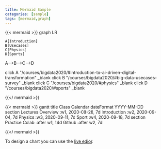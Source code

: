 ```yaml
---
title: Mermaid Sample
categories: [sample]
tags: [mermaid,graph]
---
```

{{< mermaid >}}
graph LR

	A[Introduction]
	B[Usecases]
	C[Physics]
	D[Sports]

A-->B-->C-->D

click A "/courses/bigdata2020/#introduction-to-ai-driven-digital-transformation" _blank
click B "/courses/bigdata2020/#big-data-usecases-survey" _blank
click C "/courses/bigdata2020/#physics" _blank
click D "/courses/bigdata2020/#sports" _blank

{{</ mermaid >}}


{{< mermaid >}}
gantt
    title Class Calendar
    dateFormat  YYYY-MM-DD
    section Lectures
    Overview         :w1, 2020-08-28, 7d
    Introduction     :w2, 2020-09-04, 7d 
    Physics          :w3, 2020-09-11, 7d 
    Sport            :w4, 2020-09-18, 7d
    section Practice
	Colab            :after w1, 14d
    Github           :after w2, 7d	

{{</ mermaid >}}

To design a chart you can use the [live edior](https://mermaid-js.github.io/mermaid-live-editor/#/edit/eyJjb2RlIjoiZ3JhcGggVERcbiAgQVtDaHJpc3RtYXNdIC0tPnxHZXQgbW9uZXl8IEIoR28gc2hvcHBpbmcpXG4gIEIgLS0-IEN7TGV0IG1lIHRoaW5rfVxuICBDIC0tPnxPbmV8IERbTGFwdG9wXVxuICBDIC0tPnxUd298IEVbaVBob25lXVxuICBDIC0tPnxUaHJlZXwgRltmYTpmYS1jYXIgQ2FyXVxuXHRcdCIsIm1lcm1haWQiOnsidGhlbWUiOiJkZWZhdWx0In19).
